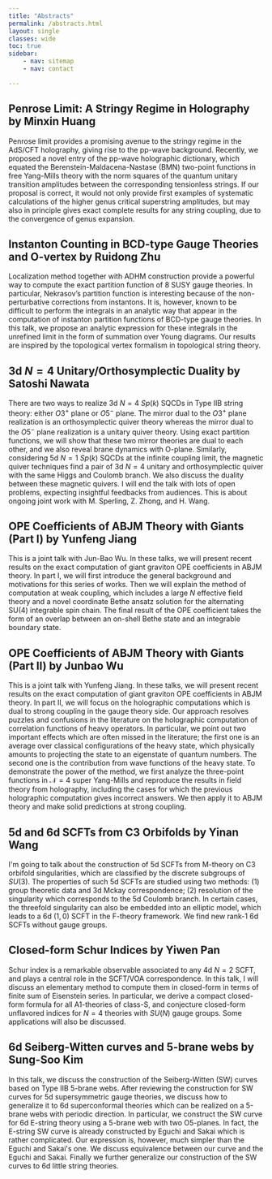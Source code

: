 ```yaml
---
title: "Abstracts"
permalink: /abstracts.html
layout: single
classes: wide
toc: true
sidebar:
    - nav: sitemap
    - nav: contact

---
```


<!--
    Script for Latex, copied from https://www.sarpublisher.com/how-to-enable-latex-in-blogger/
    Remember change the http in src to https, or your browser may refuse to load it.
    Offical docs of MathJax can be found under https://docs.mathjax.org/en/v2.7-latest/configuration.html#configuring-mathjax
    Under default setting, all formulas are too large. I added `scale: 80` under "HTML-CSS" to fix this.
-->
<script type="text/javascript" src="https://cdn.mathjax.org/mathjax/latest/MathJax.js">
    MathJax.Hub.Config({
        extensions: ["tex2jax.js","TeX/AMSmath.js","TeX/AMSsymbols.js"],
        jax: ["input/TeX", "output/HTML-CSS"],
        tex2jax: {
            inlineMath: [ ['$','$'], ["\\(","\\)"] ],
            displayMath: [ ['$$','$$'], ["\\[","\\]"] ],
        },
        "HTML-CSS": {availableFonts: ["TeX"], scale: 80}
    });
</script>

## Penrose Limit: A Stringy Regime in Holography by Minxin Huang

Penrose limit provides a promising avenue to the stringy regime in the AdS/CFT holography, giving rise to the pp-wave background. Recently, we proposed a novel entry of the pp-wave holographic dictionary, which equated the Berenstein-Maldacena-Nastase (BMN) two-point functions in free Yang-Mills theory with the norm squares of the quantum unitary transition amplitudes between the corresponding tensionless strings. If our proposal is correct, it would not only provide first examples of systematic calculations of the higher genus critical superstring amplitudes, but may also in principle gives exact complete results for any string coupling, due to the convergence of genus expansion.

## Instanton Counting in BCD-type Gauge Theories and O-vertex by Ruidong Zhu

Localization method together with ADHM construction provide a powerful way to compute the exact partition function of 8 SUSY gauge theories. In particular, Nekrasov’s partition function is interesting because of the non-perturbative corrections from instantons. It is, however, known to be difficult to perform the integrals in an analytic way that appear in the computation of instanton partition functions of BCD-type gauge theories. In this talk, we propose an analytic expression for these integrals in the unrefined limit in the form of summation over Young diagrams. Our results are inspired by the topological vertex formalism in topological string theory.

## 3d $N=4$ Unitary/Orthosymplectic Duality by Satoshi Nawata

There are two ways to realize 3d $N=4$ $Sp(k)$ SQCDs in Type IIB string theory: either $O3^+$ plane or $O5^-$ plane. The mirror dual to the $O3^+$ plane realization is an orthosymplectic quiver theory whereas the mirror dual to the $O5^-$ plane realization is a unitary quiver theory. Using exact partition functions, we will show that these two mirror theories are dual to each other, and we also reveal brane dynamics with O-plane.  Similarly, considering 5d $N=1$ $Sp(k)$ SQCDs at the infinite coupling limit, the magnetic quiver techniques find a pair of 3d $N=4$ unitary and orthosymplectic quiver with the same Higgs and Coulomb branch. We also discuss the duality between these magnetic quivers. I will end the talk with lots of open problems, expecting insightful feedbacks from audiences. This is about ongoing joint work with M. Sperling, Z. Zhong, and H. Wang.

## OPE Coefficients of ABJM Theory with Giants (Part I) by Yunfeng Jiang

This is a joint talk with Jun-Bao Wu. In these talks, we will present recent results on the exact computation of giant graviton OPE coefficients in ABJM theory. In part I, we will first introduce the general background and motivations for this series of works. Then we will explain the method of computation at weak coupling, which includes a large $N$ effective field theory and a novel coordinate Bethe ansatz solution for the alternating SU(4) integrable spin chain. The final result of the OPE coefficient takes the form of an overlap between an on-shell Bethe state and an integrable boundary state.

## OPE Coefficients of ABJM Theory with Giants (Part II) by Junbao Wu

This is a joint talk with Yunfeng Jiang. In these talks, we will present recent results on the exact computation of giant graviton OPE coefficients in ABJM theory. In part II, we will focus on the holographic computations which is dual to strong coupling in the gauge theory side. Our approach resolves puzzles and confusions in the literature on the holographic computation of correlation functions of heavy operators. In particular, we point out two important effects which are often missed in the literature; the first one is an average over classical configurations of the heavy state, which physically amounts to projecting the state to an eigenstate of quantum numbers. The second one is the contribution from wave functions of the heavy state. To demonstrate the power of the method, we first analyze the three-point functions in $\mathcal{N}=4$ super Yang-Mills and reproduce the results in field theory from holography, including the cases for which the previous holographic computation gives incorrect answers. We then apply it to ABJM theory and make solid predictions at strong coupling.

## 5d and 6d SCFTs from C3 Orbifolds by Yinan Wang

I'm going to talk about the construction of 5d SCFTs from M-theory on C3 orbifold singularities, which are classified by the discrete subgroups of $SU(3)$. The properties of such 5d SCFTs are studied using two methods: (1) group theoretic data and 3d Mckay correspondence; (2) resolution of the singularity which corresponds to the 5d Coulomb branch. In certain cases, the threefold singularity can also be embedded into an elliptic model, which leads to a 6d $(1,0)$ SCFT in the F-theory framework. We find new rank-1 6d SCFTs without gauge groups.

## Closed-form Schur Indices by Yiwen Pan

Schur index is a remarkable observable associated to any 4d $N=2$ SCFT, and plays a central role in the SCFT/VOA correspondence. In this talk, I will discuss an elementary method to compute them in closed-form in terms of finite sum of Eisenstein series. In particular, we derive a compact closed-form formula for all A1-theories of class-S, and conjecture closed-form unflavored indices for $N=4$ theories with $SU(N)$ gauge groups. Some applications will also be discussed. 

## 6d Seiberg-Witten curves and 5-brane webs by Sung-Soo Kim

In this talk, we discuss the construction of the Seiberg-Witten (SW) curves based on Type IIB 5-brane webs. After reviewing the construction for SW curves for 5d supersymmetric gauge theories, we discuss how to generalize it to 6d superconformal theories which can be realized on a 5-brane webs with periodic direction. In particular, we construct the SW curve for 6d E-string theory using a 5-brane web with two O5-planes. In fact, the E-string SW curve is already constructed by Eguchi and Sakai which is rather complicated. Our expression is, however, much simpler than the Eguchi and Sakai's one. We discuss equivalence between our curve and the Eguchi and Sakai. Finally we further generalize our construction of the SW curves to 6d little string theories. 

